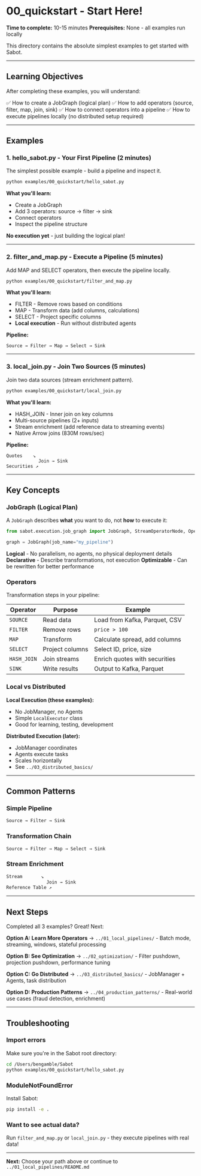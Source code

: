 # 00_quickstart - Start Here!

**Time to complete:** 10-15 minutes
**Prerequisites:** None - all examples run locally

This directory contains the absolute simplest examples to get started with Sabot.

---

## Learning Objectives

After completing these examples, you will understand:

✅ How to create a JobGraph (logical plan)
✅ How to add operators (source, filter, map, join, sink)
✅ How to connect operators into a pipeline
✅ How to execute pipelines locally (no distributed setup required)

---

## Examples

### 1. **hello_sabot.py** - Your First Pipeline (2 minutes)

The simplest possible example - build a pipeline and inspect it.

```bash
python examples/00_quickstart/hello_sabot.py
```

**What you'll learn:**
- Create a JobGraph
- Add 3 operators: source → filter → sink
- Connect operators
- Inspect the pipeline structure

**No execution yet** - just building the logical plan!

---

### 2. **filter_and_map.py** - Execute a Pipeline (5 minutes)

Add MAP and SELECT operators, then execute the pipeline locally.

```bash
python examples/00_quickstart/filter_and_map.py
```

**What you'll learn:**
- FILTER - Remove rows based on conditions
- MAP - Transform data (add columns, calculations)
- SELECT - Project specific columns
- **Local execution** - Run without distributed agents

**Pipeline:**
```
Source → Filter → Map → Select → Sink
```

---

### 3. **local_join.py** - Join Two Sources (5 minutes)

Join two data sources (stream enrichment pattern).

```bash
python examples/00_quickstart/local_join.py
```

**What you'll learn:**
- HASH_JOIN - Inner join on key columns
- Multi-source pipelines (2+ inputs)
- Stream enrichment (add reference data to streaming events)
- Native Arrow joins (830M rows/sec)

**Pipeline:**
```
Quotes    ↘
            Join → Sink
Securities ↗
```

---

## Key Concepts

### JobGraph (Logical Plan)

A `JobGraph` describes **what** you want to do, not **how** to execute it:

```python
from sabot.execution.job_graph import JobGraph, StreamOperatorNode, OperatorType

graph = JobGraph(job_name="my_pipeline")
```

**Logical** - No parallelism, no agents, no physical deployment details
**Declarative** - Describe transformations, not execution
**Optimizable** - Can be rewritten for better performance

### Operators

Transformation steps in your pipeline:

| Operator | Purpose | Example |
|----------|---------|---------|
| `SOURCE` | Read data | Load from Kafka, Parquet, CSV |
| `FILTER` | Remove rows | `price > 100` |
| `MAP` | Transform | Calculate spread, add columns |
| `SELECT` | Project columns | Select ID, price, size |
| `HASH_JOIN` | Join streams | Enrich quotes with securities |
| `SINK` | Write results | Output to Kafka, Parquet |

### Local vs Distributed

**Local Execution (these examples):**
- No JobManager, no Agents
- Simple `LocalExecutor` class
- Good for learning, testing, development

**Distributed Execution (later):**
- JobManager coordinates
- Agents execute tasks
- Scales horizontally
- See `../03_distributed_basics/`

---

## Common Patterns

### Simple Pipeline
```python
Source → Filter → Sink
```

### Transformation Chain
```python
Source → Filter → Map → Select → Sink
```

### Stream Enrichment
```python
Stream       ↘
               Join → Sink
Reference Table ↗
```

---

## Next Steps

Completed all 3 examples? Great! Next:

**Option A: Learn More Operators**
→ `../01_local_pipelines/` - Batch mode, streaming, windows, stateful processing

**Option B: See Optimization**
→ `../02_optimization/` - Filter pushdown, projection pushdown, performance tuning

**Option C: Go Distributed**
→ `../03_distributed_basics/` - JobManager + Agents, task distribution

**Option D: Production Patterns**
→ `../04_production_patterns/` - Real-world use cases (fraud detection, enrichment)

---

## Troubleshooting

### Import errors
Make sure you're in the Sabot root directory:
```bash
cd /Users/bengamble/Sabot
python examples/00_quickstart/hello_sabot.py
```

### ModuleNotFoundError
Install Sabot:
```bash
pip install -e .
```

### Want to see actual data?
Run `filter_and_map.py` or `local_join.py` - they execute pipelines with real data!

---

**Next:** Choose your path above or continue to `../01_local_pipelines/README.md`
